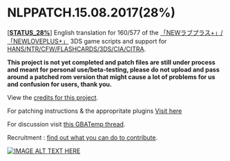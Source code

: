 ﻿# NLPPATCH.15.08.2017(28%)
[[**STATUS_28%**](https://github.com/LovePlusProject/NLPPATCH/blob/master/NLPPATCH.INFO.txt)] English translation for 160/577 of the [「NEWラブプラス+」/「NEWLOVEPLUS+」](http://www.konami.jp/products/newloveplus_plus/) 3DS game scripts and support for [HANS/NTR/CFW/FLASHCARDS/3DS/CIA/CITRA](https://github.com/LovePlusProject/NLPPATCH/tree/master/PLUGIN%20SUPPORT). 

**This project is not yet completed and patch files are still under process and meant for personal use/beta-testing, please do not upload and pass around a patched rom version that might cause a lot of problems for us and confusion for users, thank you.**

View the [credits for this project](https://github.com/LovePlusProject/NLPPATCH/issues/1). 

For patching instructions & the appropritate plugins [Visit here](https://github.com/LovePlusProject/NLPPATCH/tree/master/PLUGIN%20SUPPORT)

For discussion visit [this GBATemp thread](https://gbatemp.net/threads/request-help-newloveplus-english-translation.395574/).

Recruitment : [find out what you can do to contribute](https://github.com/LovePlusProject/NLPPATCH/issues/2).

[![IMAGE ALT TEXT HERE](http://i32.photobucket.com/albums/d10/n66x/NLPTRANSLATION/pjhphj.png~original)](https://www.youtube.com/watch?v=Sz6p45GsLJQ)
